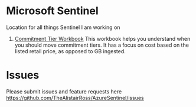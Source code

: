 # Microsoft Sentinel
Location for all things Sentinel I am working on

1. [Commitment Tier Workbook](https://github.com/TheAlistairRoss/MicrosoftSentinel/tree/main/Solutions/CostManagement)
   This workbook helps you understand when you should move commitment tiers. It has a focus on cost based on the listed retail price, as opposed to GB ingested.
   
# Issues
Please submit issues and feature requests here
https://github.com/TheAlistairRoss/AzureSentinel/issues
